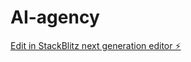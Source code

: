 # AI-agency

[Edit in StackBlitz next generation editor ⚡️](https://stackblitz.com/~/github.com/ponyexpress83/AI-agency)